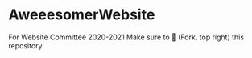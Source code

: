# AweeesomerWebsite
For Website Committee 2020-2021
Make sure to :fork_and_knife: (Fork, top right) this repository 
